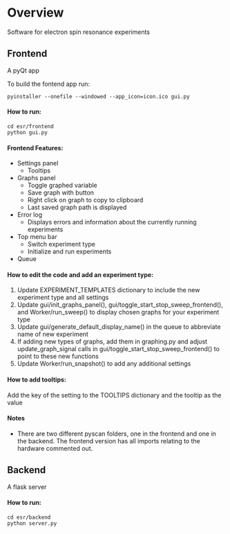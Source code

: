 # Overview
Software for electron spin resonance experiments

## Frontend
A pyQt app

To build the fontend app run:
```
pyinstaller --onefile --windowed --app_icon=icon.ico gui.py
```
#### How to run:
```
cd esr/frontend
python gui.py
```

#### Frontend Features:
- Settings panel
  - Tooltips
- Graphs panel
  - Toggle graphed variable
  - Save graph with button
  - Right click on graph to copy to clipboard
  - Last saved graph path is displayed
- Error log
  - Displays errors and information about the currently running experiments
- Top menu bar
  - Switch experiment type
  - Initialize and run experiments
- Queue

#### How to edit the code and add an experiment type:
1. Update EXPERIMENT_TEMPLATES dictionary to include the new experiment type and all settings
2. Update gui/init_graphs_panel(), gui/toggle_start_stop_sweep_frontend(), and Worker/run_sweep() to display chosen graphs for your experiment type
3. Update gui/generate_default_display_name() in the queue to abbreviate name of new experiment
4. If adding new types of graphs, add them in graphing.py and adjust update_graph_signal calls in gui/toggle_start_stop_sweep_frontend() to point to these new functions
5. Update Worker/run_snapshot() to add any additional settings

#### How to add tooltips:
Add the key of the setting to the TOOLTIPS dictionary and the tooltip as the value
   
#### Notes
- There are two different pyscan folders, one in the frontend and one in the backend. The frontend version has all imports relating to the hardware commented out.

## Backend
A flask server
#### How to run:
```
cd esr/backend
python server.py
```

